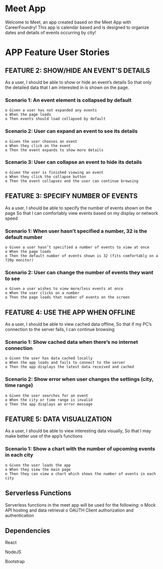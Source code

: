 # Meet App

 Welcome to Meet, an app created based on the Meet App with CareerFoundry! This app is calendar based and is designed to organize dates and details of events occurring by city!

# APP Feature User Stories

## FEATURE 2: SHOW/HIDE AN EVENT'S DETAILS
As a user,
I should be able to show or hide an event’s details
So that only the detailed data that I am interested in is shown on the page.

### Scenario 1: An event element is collapsed by default
    o Given a user has not expanded any events
    o When the page loads
    o Then events should load collapsed by default

### Scenario 2: User can expand an event to see its details
    o Given the user chooses an event
    o When they click on the event
    o Then the event expands to show more details

### Scenario 3: User can collapse an event to hide its details
    o Given the user is finished viewing an event
    o When they click the collapse button
    o Then the event collapses and the user can continue browsing

## FEATURE 3: SPECIFY NUMBER OF EVENTS
As a user,
I should be able to specify the number of events shown on the page
So that I can comfortably view events based on my display or network speed

### Scenario 1: When user hasn’t specified a number, 32 is the default number
    o Given a user hasn’t specified a number of events to view at once
    o When the page loads
    o Then the default number of events shown is 32 (fits comfortably on a 720p monitor)

### Scenario 2: User can change the number of events they want to see
    o Given a user wishes to view more/less events at once
    o When the user clicks on a number
    o Then the page loads that number of events on the screen

## FEATURE 4: USE THE APP WHEN OFFLINE
As a user,
I should be able to view cached data offline,
So that if my PC’s connection to the server fails, I can continue browsing

### Scenario 1: Show cached data when there’s no internet connection
    o Given the user has data cached locally
    o When the app loads and fails to connect to the server
    o Then the app displays the latest data received and cached

### Scenario 2: Show error when user changes the settings (city, time range)
    o Given the user searches for an event
    o When the city or time range is invalid
    o Then the app displays an error message

## FEATURE 5: DATA VISUALIZATION
As a user,
I should be able to view interesting data visually,
So that I may make better use of the app’s functions

### Scenario 1: Show a chart with the number of upcoming events in each city
    o Given the user loads the app
    o When they view the main page
    o Then they can view a chart which shows the number of events in each city


## Serverless Functions
Serverless functions in the meet app will be used for the following:
    o Mock API hosting and data retrieval
    o OAUTH Client authorization and authentication

## Dependencies

React

NodeJS

Bootstrap
